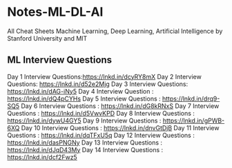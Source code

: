 # Notes-ML-DL-AI
All Cheat Sheets Machine Learning, Deep Learning, Artificial Intelligence by Stanford University and MIT

## ML Interview Questions
Day 1 Interview Questions:https://lnkd.in/dcyRY8mX
Day 2 Interview Questions: https://lnkd.in/d52e2Mjg
Day 3 Interview Questions: https://lnkd.in/dAG-iNy5
Day 4 Interview Question : https://lnkd.in/dQ4pCYHs
Day 5 Interview Questions : https://lnkd.in/drq9-SQ5
Day 6 Interview Questions : https://lnkd.in/dG8kRNxS
Day 7 Interview Questions : https://lnkd.in/d5VwvKPD
Day 8 Interview Questions : https://lnkd.in/dywU4GY5
Day 9 Interview Questions : https://lnkd.in/gPWB-6XQ
Day 10 Interview Questions : https://lnkd.in/dnvGtDjB
Day 11 Interview Questions : https://lnkd.in/dqTFxU5q
Day 12 Interview Questions : https://lnkd.in/dasPNGNy
Day 13 Interview Questions : https://lnkd.in/dJqD43My
Day 14 Interview Questions : https://lnkd.in/dcf2Fwz5
